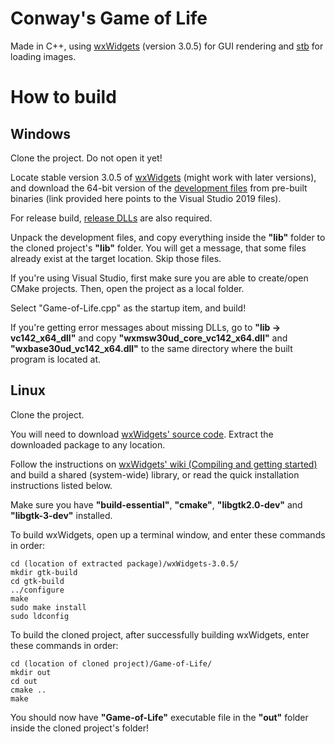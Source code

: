 # Conway's Game of Life

Made in C++, using [wxWidgets](https://www.wxwidgets.org/) (version 3.0.5) for GUI rendering and [stb](https://github.com/nothings/stb) for loading images.

# How to build

## Windows

Clone the project. Do not open it yet!

Locate stable version 3.0.5 of [wxWidgets](https://www.wxwidgets.org/downloads/) (might work with later versions), and download the 64-bit version of the [development files](https://github.com/wxWidgets/wxWidgets/releases/download/v3.0.5/wxMSW-3.0.5_vc142_x64_Dev.7z) from pre-built binaries (link provided here points to the Visual Studio 2019 files).

For release build, [release DLLs](https://github.com/wxWidgets/wxWidgets/releases/download/v3.0.5/wxMSW-3.0.5_vc142_x64_ReleaseDLL.7z) are also required.

Unpack the development files, and copy everything inside the **"lib"** folder to the cloned project's **"lib"** folder. You will get a message, that some files already exist at the target location. Skip those files.

If you're using Visual Studio, first make sure you are able to create/open CMake projects. Then, open the project as a local folder.

Select "Game-of-Life.cpp" as the startup item, and build!

If you're getting error messages about missing DLLs, go to **"lib -> vc142_x64_dll"** and copy **"wxmsw30ud_core_vc142_x64.dll"** and **"wxbase30ud_vc142_x64.dll"** to the same directory where the built program is located at.

## Linux

Clone the project.

You will need to download [wxWidgets' source code](https://github.com/wxWidgets/wxWidgets/releases/download/v3.0.5/wxWidgets-3.0.5.tar.bz2). Extract the downloaded package to any location.

Follow the instructions on [wxWidgets' wiki (Compiling and getting started)](https://wiki.wxwidgets.org/Compiling_and_getting_started) and build a shared (system-wide) library, or read the quick installation instructions listed below.

Make sure you have **"build-essential"**, **"cmake"**, **"libgtk2.0-dev"** and **"libgtk-3-dev"** installed.

To build wxWidgets, open up a terminal window, and enter these commands in order:

```
cd (location of extracted package)/wxWidgets-3.0.5/
mkdir gtk-build
cd gtk-build
../configure
make
sudo make install
sudo ldconfig
```

To build the cloned project, after successfully building wxWidgets, enter these commands in order:

```
cd (location of cloned project)/Game-of-Life/
mkdir out
cd out
cmake ..
make
```

You should now have **"Game-of-Life"** executable file in the **"out"** folder inside the cloned project's folder!
